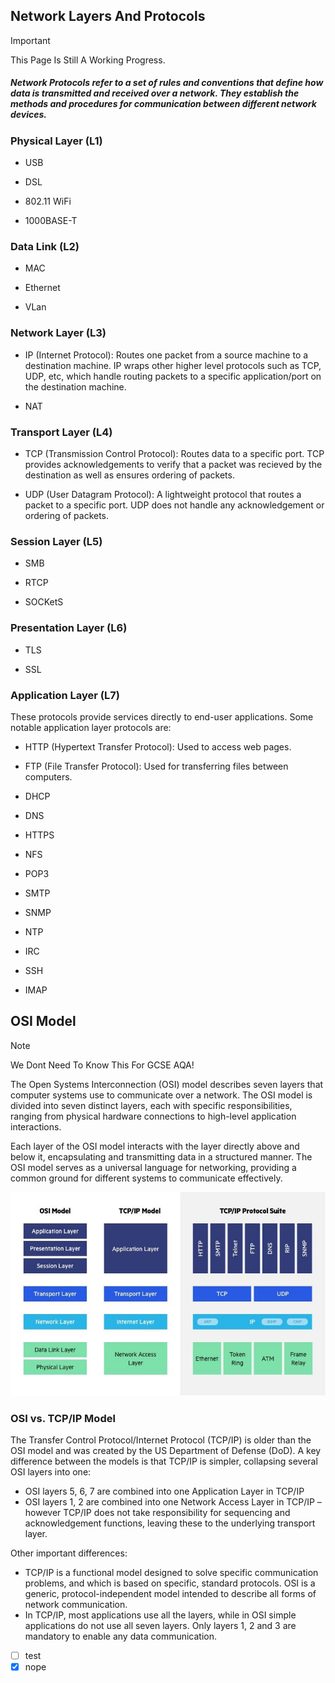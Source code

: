 ## Network Layers And Protocols
> [!IMPORTANT]
> This Page Is Still A Working Progress.

##### Network Protocols refer to a set of rules and conventions that define how data is transmitted and received over a network. They establish the methods and procedures for communication between different network devices.

### Physical Layer (L1)

- USB

- DSL

- 802.11 WiFi

- 1000BASE-T

### Data Link (L2)

- MAC

- Ethernet

- VLan

### Network Layer (L3)

- IP (Internet Protocol): Routes one packet from a source machine to a destination machine. IP wraps other higher level protocols such as TCP, UDP, etc, which handle routing packets to a specific application/port on the destination machine.

- NAT

### Transport Layer (L4)

- TCP (Transmission Control Protocol): Routes data to a specific port. TCP provides acknowledgements to verify that a packet was recieved by the destination as well as ensures ordering of packets.

- UDP (User Datagram Protocol): A lightweight protocol that routes a packet to a specific port. UDP does not handle any acknowledgement or ordering of packets.

### Session Layer (L5)

- SMB

- RTCP

- SOCKetS

### Presentation Layer (L6)

- TLS

- SSL

### Application Layer (L7)

These protocols provide services directly to end-user applications. Some notable application layer protocols are:
- HTTP (Hypertext Transfer Protocol): Used to access web pages.
- FTP (File Transfer Protocol): Used for transferring files between computers.

- DHCP

- DNS

- HTTPS

- NFS

- POP3

- SMTP

- SNMP

- NTP

- IRC

- SSH

- IMAP

## OSI Model
> [!NOTE]
> We Dont Need To Know This For GCSE AQA!

The Open Systems Interconnection (OSI) model describes seven layers that computer systems use to communicate over a network. The OSI model is divided into seven distinct layers, each with specific responsibilities, ranging from physical hardware connections to high-level application interactions.

Each layer of the OSI model interacts with the layer directly above and below it, encapsulating and transmitting data in a structured manner. The OSI model serves as a universal language for networking, providing a common ground for different systems to communicate effectively.

<p align="left">
	<img src="files/OSI-vs-TCP/IP-models.jpg">
</p>

### OSI vs. TCP/IP Model
The Transfer Control Protocol/Internet Protocol (TCP/IP) is older than the OSI model and was created by the US Department of Defense (DoD). A key difference between the models is that TCP/IP is simpler, collapsing several OSI layers into one:

- OSI layers 5, 6, 7 are combined into one Application Layer in TCP/IP
- OSI layers 1, 2 are combined into one Network Access Layer in TCP/IP – however TCP/IP does not take responsibility for sequencing and acknowledgement functions, leaving these to the underlying transport layer.

Other important differences:
- TCP/IP is a functional model designed to solve specific communication problems, and which is based on specific, standard protocols. OSI is a generic, protocol-independent model intended to describe all forms of network communication.
- In TCP/IP, most applications use all the layers, while in OSI simple applications do not use all seven layers. Only layers 1, 2 and 3 are mandatory to enable any data communication.

- [ ] test
- [x] nope
